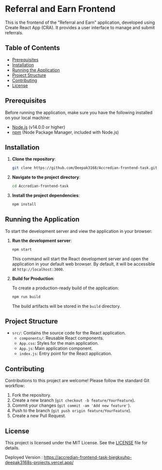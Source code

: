 # Referral and Earn Frontend

This is the frontend of the "Referral and Earn" application, developed using Create React App (CRA). It provides a user interface to manage and submit referrals.

## Table of Contents

- [Prerequisites](#prerequisites)
- [Installation](#installation)
- [Running the Application](#running-the-application)
- [Project Structure](#project-structure)
- [Contributing](#contributing)
- [License](#license)

## Prerequisites

Before running the application, make sure you have the following installed on your local machine:

- [Node.js](https://nodejs.org/) (v14.0.0 or higher)
- [npm](https://www.npmjs.com/) (Node Package Manager, included with Node.js)

## Installation

1. **Clone the repository**:

    ```bash
    git clone https://github.com/Deepak3168/Accredian-frontend-task.git
    ```

2. **Navigate to the project directory**:

    ```bash
    cd Accredian-frontend-task
    ```

3. **Install the project dependencies**:

    ```bash
    npm install
    ```

## Running the Application

To start the development server and view the application in your browser:

1. **Run the development server**:

    ```bash
    npm start
    ```

    This command will start the React development server and open the application in your default web browser. By default, it will be accessible at `http://localhost:3000`.

2. **Build for Production**:

    To create a production-ready build of the application:

    ```bash
    npm run build
    ```

    The build artifacts will be stored in the `build` directory.

## Project Structure

- `src/`: Contains the source code for the React application.
  - `components/`: Reusable React components.
  - `App.css`: Styles for the main application.
  - `App.js`: Main application component.
  - `index.js`: Entry point for the React application.

## Contributing

Contributions to this project are welcome! Please follow the standard Git workflow:

1. Fork the repository.
2. Create a new branch (`git checkout -b feature/YourFeature`).
3. Commit your changes (`git commit -am 'Add new feature'`).
4. Push to the branch (`git push origin feature/YourFeature`).
5. Create a new Pull Request.

## License

This project is licensed under the MIT License. See the [LICENSE](LICENSE) file for details.

Deployed Version : https://accredian-frontend-task-bjegkxuhp-deepak3168s-projects.vercel.app/
